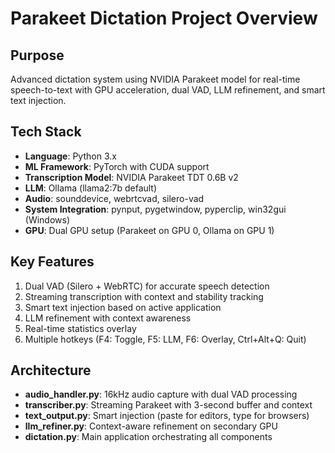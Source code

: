# Parakeet Dictation Project Overview

## Purpose
Advanced dictation system using NVIDIA Parakeet model for real-time speech-to-text with GPU acceleration, dual VAD, LLM refinement, and smart text injection.

## Tech Stack
- **Language**: Python 3.x
- **ML Framework**: PyTorch with CUDA support
- **Transcription Model**: NVIDIA Parakeet TDT 0.6B v2
- **LLM**: Ollama (llama2:7b default)
- **Audio**: sounddevice, webrtcvad, silero-vad
- **System Integration**: pynput, pygetwindow, pyperclip, win32gui (Windows)
- **GPU**: Dual GPU setup (Parakeet on GPU 0, Ollama on GPU 1)

## Key Features
1. Dual VAD (Silero + WebRTC) for accurate speech detection
2. Streaming transcription with context and stability tracking
3. Smart text injection based on active application
4. LLM refinement with context awareness
5. Real-time statistics overlay
6. Multiple hotkeys (F4: Toggle, F5: LLM, F6: Overlay, Ctrl+Alt+Q: Quit)

## Architecture
- **audio_handler.py**: 16kHz audio capture with dual VAD processing
- **transcriber.py**: Streaming Parakeet with 3-second buffer and context
- **text_output.py**: Smart injection (paste for editors, type for browsers)
- **llm_refiner.py**: Context-aware refinement on secondary GPU
- **dictation.py**: Main application orchestrating all components